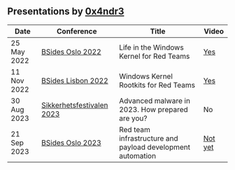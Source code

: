 ## Presentations by [0x4ndr3](https://twitter.com/0x4ndr3)

| Date        | Conference         | Title                                    |Video |
|-------------|--------------------|------------------------------------------|------|
| 25 May 2022 | [BSides Oslo 2022](/BSides%20Oslo%202022)   | Life in the Windows Kernel for Red Teams | [Yes](https://www.youtube.com/watch?v=Yc5NULFmRwk) |
| 11 Nov 2022 | [BSides Lisbon 2022](/BSides%20Lisbon%202022) | Windows Kernel Rootkits for Red Teams    | [Yes](https://www.youtube.com/watch?v=GM9WQMrSkWk) |
| 30 Aug 2023 | [Sikkerhetsfestivalen 2023](/Sikkerhetsfestivalen%202023) | Advanced malware in 2023. How prepared are you? | No |
| 21 Sep 2023 | [BSides Oslo 2023](/BSides%20Oslo%202023)   | Red team infrastructure and payload development automation | [Not yet](https://github.com/0x4ndr3/Presentations/) |
